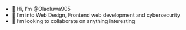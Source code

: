 - 👋 Hi, I’m @Olaoluwa905
- 👀 I’m into Web Design, Frontend web development and cybersecurity
- 💞️ I’m looking to collaborate on anything interesting

<!---
Olaoluwa905/Olaoluwa905 is a ✨ special ✨ repository because its `README.md` (this file) appears on your GitHub profile.
You can click the Preview link to take a look at your changes.
--->
